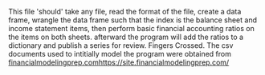 This file 'should' take any file, read the format of the file, create a data frame, wrangle the data frame such that the index is the balance sheet and income statement items, then perform basic financial accounting ratios on the items on both sheets. afterward the program will add the ratios to a dictionary and publish a series for review. 
Fingers Crossed. The csv documents used to intitially model the program were obtained from [financialmodelingprep.com](https://site.financialmodelingprep.com/)https://site.financialmodelingprep.com/
